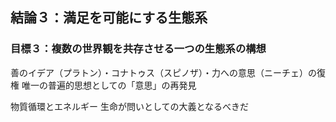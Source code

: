 ## 結論３：満足を可能にする生態系

### 目標３：複数の世界観を共存させる一つの生態系の構想

善のイデア（プラトン）・コナトゥス（スピノザ）・力への意思（ニーチェ）の復権
唯一の普遍的思想としての「意思」の再発見

物質循環とエネルギー
生命が問いとしての大義となるべきだ